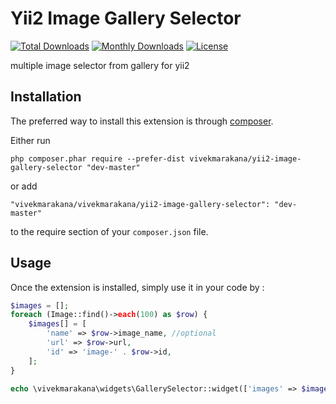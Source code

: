 Yii2 Image Gallery Selector
=========================

[![Total Downloads](https://poser.pugx.org/vivekmarakana/yii2-image-gallery-selector/downloads)](//packagist.org/packages/vivekmarakana/yii2-image-gallery-selector)
[![Monthly Downloads](https://poser.pugx.org/vivekmarakana/yii2-image-gallery-selector/d/monthly)](//packagist.org/packages/vivekmarakana/yii2-image-gallery-selector)
[![License](https://poser.pugx.org/vivekmarakana/yii2-image-gallery-selector/license)](//packagist.org/packages/vivekmarakana/yii2-image-gallery-selector)

multiple image selector from gallery for yii2

Installation
------------

The preferred way to install this extension is through [composer](http://getcomposer.org/download/).

Either run

```
php composer.phar require --prefer-dist vivekmarakana/yii2-image-gallery-selector "dev-master"
```

or add

```
"vivekmarakana/vivekmarakana/yii2-image-gallery-selector": "dev-master"
```

to the require section of your `composer.json` file.


Usage
-----

Once the extension is installed, simply use it in your code by  :

```php
$images = [];
foreach (Image::find()->each(100) as $row) {
    $images[] = [
        'name' => $row->image_name, //optional
        'url' => $row->url,
        'id' => 'image-' . $row->id,
    ];
}

echo \vivekmarakana\widgets\GallerySelector::widget(['images' => $images]);
```

